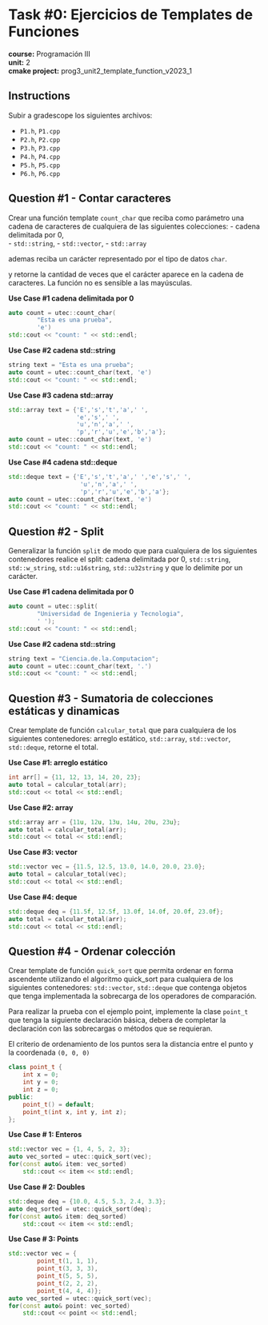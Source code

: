 # Task #0: Ejercicios de Templates de Funciones  
**course:** Programación III  
**unit:** 2  
**cmake project:** prog3_unit2_template_function_v2023_1
## Instructions
Subir a gradescope los siguientes archivos:
- `P1.h`, `P1.cpp`
- `P2.h`, `P2.cpp`
- `P3.h`, `P3.cpp`
- `P4.h`, `P4.cpp`
- `P5.h`, `P5.cpp`
- `P6.h`, `P6.cpp`

## Question #1 - Contar caracteres
  
Crear una función template `count_char` que reciba como parámetro una cadena de caracteres de cualquiera de las siguientes colecciones: 
    - cadena delimitada por 0,  
    - `std::string`, 
    - `std::vector`, 
    - `std::array` 

ademas reciba un carácter representado por el tipo de datos `char`. 

y retorne la cantidad de veces que el carácter aparece en la cadena de caracteres. La función no es sensible a las mayúsculas.

**Use Case #1 cadena delimitada por 0**
```cpp
auto count = utec::count_char(
        "Esta es una prueba", 
        'e')
std::cout << "count: " << std::endl;
```
**Use Case #2 cadena std::string**
```cpp
string text = "Esta es una prueba";
auto count = utec::count_char(text, 'e')
std::cout << "count: " << std::endl;
```

**Use Case #3 cadena std::array**
```cpp
std::array text = {'E','s','t','a',' ',
                   'e','s',' ',
                   'u','n','a',' ',
                   'p','r','u','e','b','a'};
auto count = utec::count_char(text, 'e')
std::cout << "count: " << std::endl;
```

**Use Case #4 cadena std::deque**
```cpp
std::deque text = {'E','s','t','a',' ','e','s',' ',
                    'u','n','a',' ',
                    'p','r','u','e','b','a'};
auto count = utec::count_char(text, 'e')
std::cout << "count: " << std::endl;
```

## Question #2 - Split
Generalizar la función `split` de modo que para cualquiera de los siguientes contenedores realice el split: cadena delimitada por 0, `std::string`, `std::w_string`, `std::u16string`, `std::u32string` y que lo delimite por un carácter.

**Use Case #1 cadena delimitada por 0**
```cpp
auto count = utec::split(
        "Universidad de Ingenieria y Tecnologia", 
        ' ');
std::cout << "count: " << std::endl;
```
**Use Case #2 cadena std::string**
```cpp
string text = "Ciencia.de.la.Computacion";
auto count = utec::count_char(text, '.')
std::cout << "count: " << std::endl;
```

## Question #3 - Sumatoria de colecciones estáticas y dinamicas
Crear template de función `calcular_total` que para cualquiera de los siguientes contenedores: arreglo estático, `std::array`, `std::vector`, `std::deque`, retorne el total.
  
**Use Case #1: arreglo estático**  
```cpp
int arr[] = {11, 12, 13, 14, 20, 23};
auto total = calcular_total(arr);
std::cout << total << std::endl;
```

**Use Case #2: array**
```cpp
std::array arr = {11u, 12u, 13u, 14u, 20u, 23u};
auto total = calcular_total(arr);
std::cout << total << std::endl;
```

**Use Case #3: vector**
```cpp
std::vector vec = {11.5, 12.5, 13.0, 14.0, 20.0, 23.0};
auto total = calcular_total(vec);
std::cout << total << std::endl;
```

**Use Case #4: deque**
```cpp
std::deque deq = {11.5f, 12.5f, 13.0f, 14.0f, 20.0f, 23.0f};
auto total = calcular_total(arr);
std::cout << total << std::endl;
```

## Question #4 - Ordenar colección
Crear template de función `quick_sort` que permita ordenar en forma ascendente utilizando el algoritmo quick_sort para cualquiera de los siguientes contenedores: `std::vector`, `std::deque` que contenga objetos que tenga implementada la sobrecarga de los operadores de comparación.
  
Para realizar la prueba con el ejemplo point, implemente la clase `point_t` que tenga la siguiente declaración básica, debera de completar la declaración con las sobrecargas o métodos que se requieran. 

El criterio de ordenamiento de los puntos sera la distancia entre el punto y la coordenada `(0, 0, 0)`

```cpp
class point_t {
    int x = 0;
    int y = 0;
    int z = 0;
public:
    point_t() = default;
    point_t(int x, int y, int z);
};    
```

**Use Case # 1: Enteros**
```cpp
std::vector vec = {1, 4, 5, 2, 3};
auto vec_sorted = utec::quick_sort(vec);
for(const auto& item: vec_sorted)
    std::cout << item << std::endl;
```

**Use Case # 2: Doubles**
```cpp
std::deque deq = {10.0, 4.5, 5.3, 2.4, 3.3};
auto deq_sorted = utec::quick_sort(deq);
for(const auto& item: deq_sorted)
    std::cout << item << std::endl;
```

**Use Case # 3: Points**
```cpp
std::vector vec = {
        point_t(1, 1, 1), 
        point_t(3, 3, 3), 
        point_t(5, 5, 5), 
        point_t(2, 2, 2), 
        point_t(4, 4, 4)};
auto vec_sorted = utec::quick_sort(vec);
for(const auto& point: vec_sorted)
    std::cout << point << std::endl;
```

